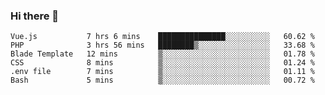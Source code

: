 ### Hi there 👋

<!--START_SECTION:waka-->

```text
Vue.js           7 hrs 6 mins    ███████████████░░░░░░░░░░   60.62 %
PHP              3 hrs 56 mins   ████████▒░░░░░░░░░░░░░░░░   33.68 %
Blade Template   12 mins         ▒░░░░░░░░░░░░░░░░░░░░░░░░   01.78 %
CSS              8 mins          ▒░░░░░░░░░░░░░░░░░░░░░░░░   01.24 %
.env file        7 mins          ▒░░░░░░░░░░░░░░░░░░░░░░░░   01.11 %
Bash             5 mins          ▒░░░░░░░░░░░░░░░░░░░░░░░░   00.72 %
```

<!--END_SECTION:waka-->

<!--
**Jonas-VanHaeken/Jonas-VanHaeken** is a ✨ _special_ ✨ repository because its `README.md` (this file) appears on your GitHub profile.

Here are some ideas to get you started:

- 🔭 I’m currently working on ...
- 🌱 I’m currently learning ...
- 👯 I’m looking to collaborate on ...
- 🤔 I’m looking for help with ...
- 💬 Ask me about ...
- 📫 How to reach me: ...
- 😄 Pronouns: ...
- ⚡ Fun fact: ...
-->
